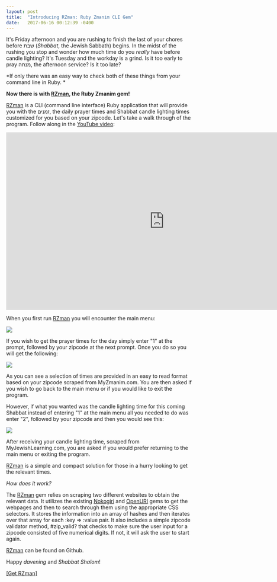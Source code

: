 ```yaml
---
layout: post
title:  "Introducing RZman: Ruby Zmanim CLI Gem"
date:   2017-06-16 00:12:39 -0400
---
```



It's Friday afternoon and you are rushing to finish the last of your chores before שבת (*Shabbat*, the Jewish Sabbath) begins. In the midst of the rushing you stop and wonder how much time do you *really* have before candle lighting? It's Tuesday and the workday is a grind. Is it too early to pray מנחה, the afternoon service? Is it too late?

*If only there was an easy way to check both of these things from your command line in Ruby. *

**Now there is with [RZman](https://github.com/benhayehudi/rzman/), the Ruby Zmanim gem!**

[RZman](https://github.com/benhayehudi/rzman) is a CLI (command line interface) Ruby application that will provide you with the זמנים, the daily prayer times and Shabbat candle lighting times customized for you based on your zipcode. Let's take a walk through of the program. Follow along in the [YouTube video](https://www.youtube.com/watch?v=6UT_QlbfKqU):

<iframe width="853" height="480" src="https://www.youtube.com/embed/6UT_QlbfKqU" frameborder="0" allowfullscreen></iframe>

When you first run [RZman](https://github.com/benhayehudi/rzman) you will encounter the main menu:

![](http://i.imgur.com/JUQTJmI.png)

If you wish to get the prayer times for the day simply enter "1" at the prompt, followed by your zipcode at the next prompt. Once you do so you will get the following:

![](http://i.imgur.com/CN4G6yO.png)

As you can see a selection of times are provided in an easy to read format based on your zipcode scraped from MyZmanim.com. You are then asked if you wish to go back to the main menu or if you would like to exit the program.

However, if what you wanted was the candle lighting time for this coming Shabbat instead of entering "1" at the main menu all you needed to do was enter "2", followed by your zipcode and then you would see this:

![](http://i.imgur.com/og8VYXR.png)

After receiving your candle lighting time, scraped from MyJewishLearning.com, you are asked if you would prefer returning to the main menu or exiting the program.

[RZman](https://github.com/benhayehudi/rzman) is a simple and compact solution for those in a hurry looking to get the relevant times. 

*How does it work?*

The [RZman](https://github.com/benhayehudi/rzman) gem relies on scraping two different websites to obtain the relevant data. It utilizes the existing [Nokogiri](http://www.nokogiri.org/) and [OpenURI](https://ruby-doc.org/stdlib-2.1.0/libdoc/open-uri/rdoc/OpenURI.html) gems to get the webpages and then to search through them using the appropriate CSS selectors. It stores the information into an array of hashes and then iterates over that array for each :key => :value pair. It also includes a simple zipcode validator method, #zip_valid? that checks to make sure the user input for a zipcode consisted of five numerical digits. If not, it will ask the user to start again. 

[RZman](https://github.com/benhayehudi/rzman) can be found on Github. 

Happy *davening* and *Shabbat Shalom*!

[[Get RZman]](https://github.com/benhayehudi/rzman)


